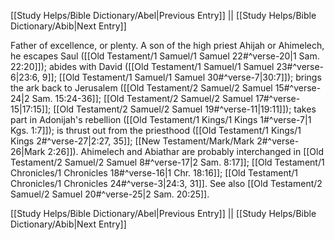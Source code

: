 [[Study Helps/Bible Dictionary/Abel|Previous Entry]]  ||  [[Study Helps/Bible Dictionary/Abib|Next Entry]]

 Father of excellence, or plenty. A son of the high priest Ahijah or Ahimelech, he escapes Saul ([[Old Testament/1 Samuel/1 Samuel 22#^verse-20|1 Sam. 22:20]]); abides with David ([[Old Testament/1 Samuel/1 Samuel 23#^verse-6|23:6, 9]]; [[Old Testament/1 Samuel/1 Samuel 30#^verse-7|30:7]]); brings the ark back to Jerusalem ([[Old Testament/2 Samuel/2 Samuel 15#^verse-24|2 Sam. 15:24-36]]; [[Old Testament/2 Samuel/2 Samuel 17#^verse-15|17:15]]; [[Old Testament/2 Samuel/2 Samuel 19#^verse-11|19:11]]); takes part in Adonijah's rebellion ([[Old Testament/1 Kings/1 Kings 1#^verse-7|1 Kgs. 1:7]]); is thrust out from the priesthood ([[Old Testament/1 Kings/1 Kings 2#^verse-27|2:27, 35]]; [[New Testament/Mark/Mark 2#^verse-26|Mark 2:26]]). Ahimelech and Abiathar are probably interchanged in [[Old Testament/2 Samuel/2 Samuel 8#^verse-17|2 Sam. 8:17]]; [[Old Testament/1 Chronicles/1 Chronicles 18#^verse-16|1 Chr. 18:16]]; [[Old Testament/1 Chronicles/1 Chronicles 24#^verse-3|24:3, 31]]. See also [[Old Testament/2 Samuel/2 Samuel 20#^verse-25|2 Sam. 20:25]].

[[Study Helps/Bible Dictionary/Abel|Previous Entry]]  ||  [[Study Helps/Bible Dictionary/Abib|Next Entry]]